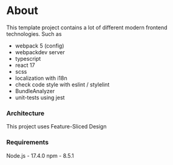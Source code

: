 # About 
This template project contains a lot of different modern frontend technologies. 
Such as 
- webpack 5 (config)
- webpackdev server
- typescript
- react 17 
- scss 
- localization with i18n
- check code style with eslint / stylelint
- BundleAnalyzer
- unit-tests using jest

### Architecture 
This project uses Feature-Sliced Design 

### Requirements
Node.js - 17.4.0
npm  - 8.5.1
